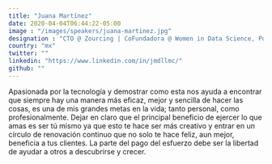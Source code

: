 ```yaml
---
title: "Juana Martínez"
date: 2020-04-04T06:44:22-05:00
image : "/images/speakers/juana-martinez.jpg"
designation : "CTO @ Zourcing | CoFundadora @ Women in Data Science, Power and Engineering "
country: "mx"
twitter: ""
linkedin: "https://www.linkedin.com/in/jmdllmc/"
github: ""
---
```


Apasionada por la tecnología y demostrar como esta nos ayuda a encontrar que siempre hay una manera más eficaz, mejor y sencilla de hacer las cosas, es una de mis grandes metas en la vida; tanto personal, como profesionalmente. Dejar en claro que el principal beneficio de ejercer lo que amas es ser tú mismo ya que esto te hace ser más creativo y entrar en un círculo de renovación continuo que no solo te hace feliz, aun mejor, beneficia a tus clientes. La parte del pago del esfuerzo debe ser la libertad de ayudar a otros a descubrirse y crecer.